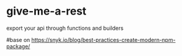 # give-me-a-rest
export your api through functions and builders



#base on https://snyk.io/blog/best-practices-create-modern-npm-package/